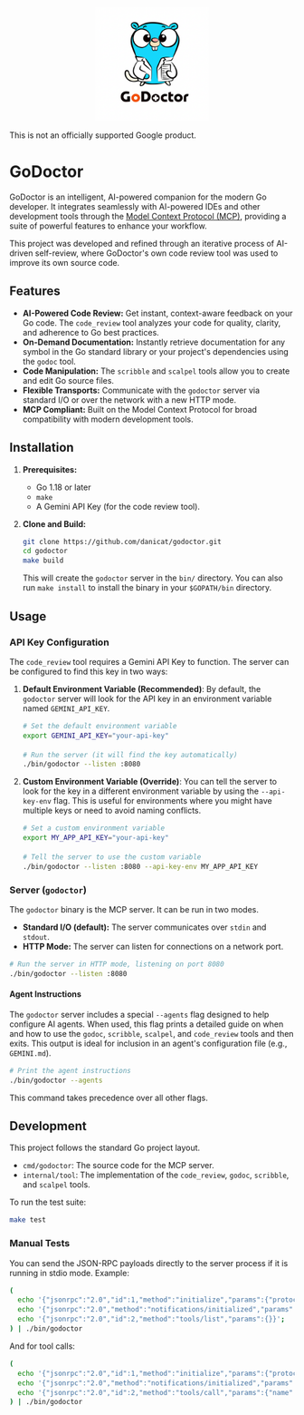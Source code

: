 <p align="center">
  <img src="logo.png" alt="GoDoctor Logo" width="200"/>
</p>

This is not an officially supported Google product.

# GoDoctor

GoDoctor is an intelligent, AI-powered companion for the modern Go developer. It integrates seamlessly with AI-powered IDEs and other development tools through the [Model Context Protocol (MCP)](https://modelcontextprotocol.io/), providing a suite of powerful features to enhance your workflow.

This project was developed and refined through an iterative process of AI-driven self-review, where GoDoctor's own code review tool was used to improve its own source code.

## Features

*   **AI-Powered Code Review:** Get instant, context-aware feedback on your Go code. The `code_review` tool analyzes your code for quality, clarity, and adherence to Go best practices.
*   **On-Demand Documentation:** Instantly retrieve documentation for any symbol in the Go standard library or your project's dependencies using the `godoc` tool.
*   **Code Manipulation:** The `scribble` and `scalpel` tools allow you to create and edit Go source files.
*   **Flexible Transports:** Communicate with the `godoctor` server via standard I/O or over the network with a new HTTP mode.
*   **MCP Compliant:** Built on the Model Context Protocol for broad compatibility with modern development tools.

## Installation

1.  **Prerequisites:**
    *   Go 1.18 or later
    *   `make`
    *   A Gemini API Key (for the code review tool).

2.  **Clone and Build:**
    ```bash
    git clone https://github.com/danicat/godoctor.git
    cd godoctor
    make build
    ```
    This will create the `godoctor` server in the `bin/` directory. You can also run `make install` to install the binary in your `$GOPATH/bin` directory.

## Usage

### API Key Configuration

The `code_review` tool requires a Gemini API Key to function. The server can be configured to find this key in two ways:

1.  **Default Environment Variable (Recommended)**: By default, the `godoctor` server will look for the API key in an environment variable named `GEMINI_API_KEY`.

    ```bash
    # Set the default environment variable
    export GEMINI_API_KEY="your-api-key"

    # Run the server (it will find the key automatically)
    ./bin/godoctor --listen :8080
    ```

2.  **Custom Environment Variable (Override)**: You can tell the server to look for the key in a different environment variable by using the `--api-key-env` flag. This is useful for environments where you might have multiple keys or need to avoid naming conflicts.

    ```bash
    # Set a custom environment variable
    export MY_APP_API_KEY="your-api-key"

    # Tell the server to use the custom variable
    ./bin/godoctor --listen :8080 --api-key-env MY_APP_API_KEY
    ```

### Server (`godoctor`)

The `godoctor` binary is the MCP server. It can be run in two modes.

*   **Standard I/O (default):** The server communicates over `stdin` and `stdout`.
*   **HTTP Mode:** The server can listen for connections on a network port.

```bash
# Run the server in HTTP mode, listening on port 8080
./bin/godoctor --listen :8080
```

#### Agent Instructions

The `godoctor` server includes a special `--agents` flag designed to help configure AI agents. When used, this flag prints a detailed guide on when and how to use the `godoc`, `scribble`, `scalpel`, and `code_review` tools and then exits. This output is ideal for inclusion in an agent's configuration file (e.g., `GEMINI.md`).

```bash
# Print the agent instructions
./bin/godoctor --agents
```
This command takes precedence over all other flags.

## Development

This project follows the standard Go project layout.

*   `cmd/godoctor`: The source code for the MCP server.
*   `internal/tool`: The implementation of the `code_review`, `godoc`, `scribble`, and `scalpel` tools.

To run the test suite:

```bash
make test
```

### Manual Tests

You can send the JSON-RPC payloads directly to the server process if it is running in stdio mode. Example:

```sh
(
  echo '{"jsonrpc":"2.0","id":1,"method":"initialize","params":{"protocolVersion":"2025-06-18"}}';
  echo '{"jsonrpc":"2.0","method":"notifications/initialized","params":{}}';
  echo '{"jsonrpc":"2.0","id":2,"method":"tools/list","params":{}}';
) | ./bin/godoctor
```

And for tool calls:

```sh
(
  echo '{"jsonrpc":"2.0","id":1,"method":"initialize","params":{"protocolVersion":"2025-06-18"}}';
  echo '{"jsonrpc":"2.0","method":"notifications/initialized","params":{}}';
  echo '{"jsonrpc":"2.0","id":2,"method":"tools/call","params":{"name":"godoc", "arguments":{"package":"fmt"}}}';
) | ./bin/godoctor
```